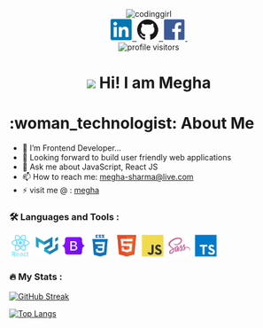 <div id='header' align='center'>
<img src='https://media.giphy.com/media/paTz7UZbPfTZFRYnnB/giphy.gif' alt='codinggirl'/>
</div>

<div id="badges" align='center'>
<a href="https://linkedin.com/in/megha-sharma-a975354b">
  <img src="https://github.com/devicons/devicon/blob/master/icons/linkedin/linkedin-original.svg" title="linkedin" alt="linkedin" width="40" height="40"/>&nbsp;
  </a>
  <a href="https://github.com/osr-megha">
  <img src="https://github.com/devicons/devicon/blob/master/icons/github/github-original.svg" title="Github" alt="github" width="40" height="40"/>&nbsp;
  </a>
  <a href="https://www.facebook.com/profile.php?id=100001900459463">
  <img src="https://github.com/devicons/devicon/blob/master/icons/facebook/facebook-original.svg" title="facebook" alt="facebook" width="40" height="40"/>&nbsp;
  </a>
</div>
<div align='center'>
  <img src="https://komarev.com/ghpvc/?username=osr-megha" alt="profile visitors"/>
</div>

<h1 align='center'>
  <img src="https://media.giphy.com/media/hvRJCLFzcasrR4ia7z/giphy.gif" width="30px"/>
  Hi! I am Megha
</h1>

<div >
<h1>:woman_technologist: About Me</h1>



- 🔭 I’m Frontend Developer...
- 🌱 Looking forward to build user friendly web applications
- 💬 Ask me about JavaScript, React JS
- 📫 How to reach me: megha-sharma@live.com
- :zap: visit me @ : <a href="https://megha-portfolio.vercel.app/">megha</a>
### :hammer_and_wrench: Languages and Tools :

<div>
  <img src="https://github.com/devicons/devicon/blob/master/icons/react/react-original-wordmark.svg" title="React" alt="React" width="40" height="40"/>&nbsp;
  <img src="https://github.com/devicons/devicon/blob/master/icons/materialui/materialui-original.svg" title="Material UI" alt="Material UI" width="40" height="40"/>&nbsp;
  <img src="https://github.com/devicons/devicon/blob/master/icons/bootstrap/bootstrap-original.svg" title="bootstrap" alt="bootstrap" width="40" height="40"/>&nbsp;
  <img src="https://github.com/devicons/devicon/blob/master/icons/css3/css3-plain-wordmark.svg"  title="CSS3" alt="CSS" width="40" height="40"/>&nbsp;
  <img src="https://github.com/devicons/devicon/blob/master/icons/html5/html5-original.svg" title="HTML5" alt="HTML" width="40" height="40"/>&nbsp;
  <img src="https://github.com/devicons/devicon/blob/master/icons/javascript/javascript-original.svg" title="JavaScript" alt="JavaScript" width="40" height="40"/>&nbsp;
  <img src="https://github.com/devicons/devicon/blob/master/icons/sass/sass-original.svg" title="Sass" alt="Sass" width="40" height="40"/>&nbsp;
  <img src="https://github.com/devicons/devicon/blob/master/icons/typescript/typescript-original.svg" title="typescript" alt="typescript" width="40" height="40"/>&nbsp;
</div>
</div>

### :fire: My Stats :
[![GitHub Streak](http://github-readme-streak-stats.herokuapp.com?user=osr-megha&theme=dark&date_format=M%20j%5B%2C%20Y%5D)](https://git.io/streak-stats)

[![Top Langs](https://github-readme-stats.vercel.app/api/top-langs/?username=osr-megha&layout=compact&theme=vision-friendly-dark)](https://github.com/anuraghazra/github-readme-stats)

